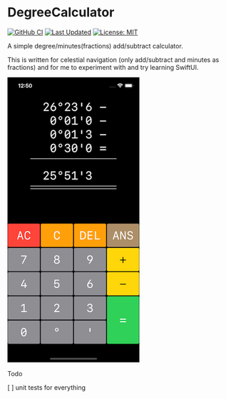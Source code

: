 DegreeCalculator
================

[![GitHub CI](https://github.com/eskil/DegreeCalculator/actions/workflows/xcode-unit-tests.yml/badge.svg)](https://github.com/eskil/DegreeCalculator/actions/workflows/xcode-unit-tests.yml)
[![Last Updated](https://img.shields.io/github/last-commit/eskil/DegreeCalculator.svg)](https://github.com/eskil/DegreeCalculator/commits/master)
[![License: MIT](https://img.shields.io/badge/License-MIT-yellow.svg)](https://opensource.org/licenses/MIT)

A simple degree/minutes(fractions) add/subtract calculator.

This is written for celestial navigation (only add/subtract and
minutes as fractions) and for me to experiment with and try learning
SwiftUI.

![screenshot showing app in use](Screenshot.png?raw=true "A-star demo")

Todo

[ ] unit tests for everything
